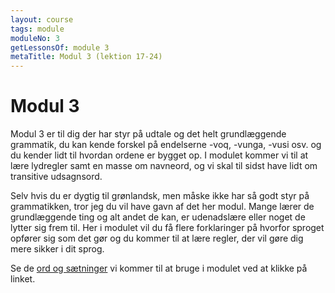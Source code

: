 ```yaml
---
layout: course
tags: module
moduleNo: 3
getLessonsOf: module 3
metaTitle: Modul 3 (lektion 17-24)
---
```

# Modul 3

Modul 3 er til dig der har styr på udtale og det helt grundlæggende grammatik, du kan kende forskel på endelserne -voq, -vunga, -vusi osv. og du kender lidt til hvordan ordene er bygget op. I modulet kommer vi til at lære lydregler samt en masse om navneord, og vi skal til sidst have lidt om transitive udsagnsord.

Selv hvis du er dygtig til grønlandsk, men måske ikke har så godt styr på grammatikken, tror jeg du vil have gavn af det her modul. Mange lærer de grundlæggende ting og alt andet de kan, er udenadslære eller noget de lytter sig frem til. Her i modulet vil du få flere forklaringer på hvorfor sproget opfører sig som det gør og du kommer til at lære regler, der vil gøre dig mere sikker i dit sprog.

Se de [ord og sætninger]({{'/kursus/modul-3/parloer'|url}}) vi kommer til at bruge i modulet ved at klikke på linket.